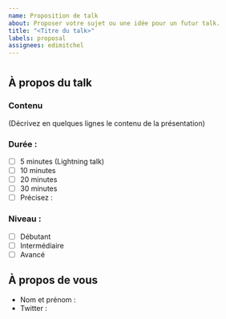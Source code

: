 ```yaml
---
name: Proposition de talk
about: Proposer votre sujet ou une idée pour un futur talk.
title: "<Titre du talk>"
labels: proposal
assignees: edimitchel
---
```


# <Titre du talk>

## À propos du talk

### Contenu

(Décrivez en quelques lignes le contenu de la présentation)

### Durée :

- [ ] 5 minutes (Lightning talk)
- [ ] 10 minutes
- [ ] 20 minutes
- [ ] 30 minutes
- [ ] Précisez :

### Niveau :

- [ ] Débutant
- [ ] Intermédiaire
- [ ] Avancé

## À propos de vous

- Nom et prénom :
- Twitter :